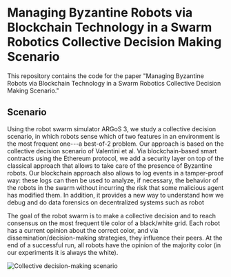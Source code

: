 # Managing Byzantine Robots via Blockchain Technology in a Swarm Robotics Collective Decision Making Scenario


This repository contains the code for the paper "Managing Byzantine
Robots via Blockchain Technology in a Swarm Robotics Collective
Decision Making Scenario."

## Scenario

Using the robot swarm simulator ARGoS 3, we study a collective
decision scenario, in which robots sense which of two features in an
environment is the most frequent one---a best-of-2 problem. Our
approach is based on the collective decision scenario of Valentini et
al. Via blockchain-based smart contracts using the Ethereum protocol,
we add a security layer on top of the classical approach that allows
to take care of the presence of Byzantine robots. Our blockchain
approach also allows to log events in a tamper-proof way: these logs
can then be used to analyze, if necessary, the behavior of the robots
in the swarm without incurring the risk that some malicious agent has
modified them. In addition, it provides a new way to understand how we
debug and do data forensics on decentralized systems such as robot

The goal of the robot swarm is to make a collective decision and to
reach consensus on the most frequent tile color of a black/white
grid. Each robot has a current opinion about the correct color, and
via dissemination/decision-making strategies, they influence their
peers. At the end of a successful run, all robots have the opinion of
the majority color (in our experiments it is always the white).

![Collective decision-making scenario](https://raw.githubusercontent.com/Pold87/blockchain-swarm-robotics/master/img/ "Collective decision-making scenario")



